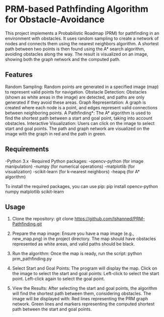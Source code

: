 # PRM-based Pathfinding Algorithm for Obstacle-Avoidance
This project implements a Probabilistic Roadmap (PRM) for pathfinding in an environment with obstacles. It uses random sampling to create a network of nodes and connects them using the nearest neighbors algorithm. A shortest path between two points is then found using the A* search algorithm, avoiding obstacles along the way. The result is visualized on an image, showing both the graph network and the computed path.

## Features
Random Sampling: Random points are generated in a specified image (map) to represent valid points for navigation.
Obstacle Detection: Obstacles (shown as white areas in the image) are detected, and paths are only generated if they avoid these areas.
Graph Representation: A graph is created where each node is a point, and edges represent valid connections between neighboring points.
A Pathfinding*: The A* algorithm is used to find the shortest path between a start and goal point, taking into account obstacles.
Interactive Visualization: Users can click on the image to select start and goal points. The path and graph network are visualized on the image with the graph in red and the path in green.

## Requirements
 -Python 3.x
 -Required Python packages:
 -opencv-python (for image manipulation)
 -numpy (for numerical operations)
 -matplotlib (for visualization)
 -scikit-learn (for k-nearest neighbors)
 -heapq (for A* algorithm)


To install the required packages, you can use pip:
pip install opencv-python numpy matplotlib scikit-learn

## Usage
1. Clone the repository:
git clone https://github.com/Ishanned/PRM-Pathfinding.git

2. Prepare the map image:
Ensure you have a map image (e.g., new_map.png) in the project directory. The map should have obstacles represented as white areas, and valid paths should be black.

3. Run the algorithm:
Once the map is ready, run the script:
python prm_pathfinding.py

4. Select Start and Goal Points:
The program will display the map. Click on the image to select the start and goal points:
Left-click to select the start point.
Left-click again to select the goal point.

5. View the Results:
After selecting the start and goal points, the algorithm will find the shortest path between them, considering obstacles. The image will be displayed with:
Red lines representing the PRM graph network.
Green lines and markers representing the computed shortest path between the start and goal points.